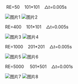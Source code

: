​
RE=50    101*101    △t=0.005s

![图片1](https://user-images.githubusercontent.com/112617228/222342546-1801f69c-44aa-4621-bba2-646ca83a6961.png)
![图片2](https://user-images.githubusercontent.com/112617228/222342562-4adcec33-f21c-4015-b163-fb4a20410111.png)




RE=400    101*101    △t=0.005s


![图片3](https://user-images.githubusercontent.com/112617228/222342651-8768a9b3-d5f0-48d0-9d47-c93ae6028d01.png)
![图片4](https://user-images.githubusercontent.com/112617228/222342658-0d81ca86-b9d9-4497-9bb9-f5401a52cf70.png)



RE=1000    201*201    △t=0.005s

![图片5](https://user-images.githubusercontent.com/112617228/222342707-86c05c83-155e-4fd9-a6ef-1f5a11d0af48.png)
![图片6](https://user-images.githubusercontent.com/112617228/222342711-e799fe05-8d56-4198-8c39-20bb821061b8.png)




RE=5000     501*501    △t=0.001s

![图片7](https://user-images.githubusercontent.com/112617228/222342717-74e1be47-46e6-44b8-91fe-f8e643085b06.png)
![图片8](https://user-images.githubusercontent.com/112617228/222342725-65873900-0763-4d46-8cb9-45b0774cd28d.png)




​
